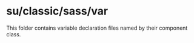 # su/classic/sass/var

This folder contains variable declaration files named by their component class.
